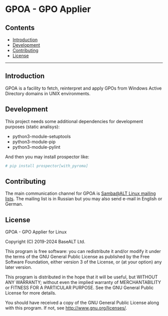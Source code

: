 # GPOA - GPO Applier

## Contents

* [Introduction](#introduction)
* [Development](#development)
* [Contributing](#contributing)
* [License](#license)

* * *

## Introduction

GPOA is a facility to fetch, reinterpret and apply GPOs from Windows
Active Directory domains in UNIX environments.

## Development

This project needs some additional dependencies for development
purposes (static analisys):

* python3-module-setuptools
* python3-module-pip
* python3-module-pylint

And then you may install prospector like:

```sh
# pip install prospector[with_pyroma]
```


## Contributing

The main communication channel for GPOA is
[Samba@ALT Linux mailing lists](https://lists.altlinux.org/mailman/listinfo/samba).
The mailing list is in Russian but you may also send e-mail in English
or German.


## License

GPOA - GPO Applier for Linux

Copyright (C) 2019-2024 BaseALT Ltd.

This program is free software: you can redistribute it and/or modify
it under the terms of the GNU General Public License as published by
the Free Software Foundation, either version 3 of the License, or
(at your option) any later version.

This program is distributed in the hope that it will be useful,
but WITHOUT ANY WARRANTY; without even the implied warranty of
MERCHANTABILITY or FITNESS FOR A PARTICULAR PURPOSE.  See the
GNU General Public License for more details.

You should have received a copy of the GNU General Public License
along with this program.  If not, see <http://www.gnu.org/licenses/>.

